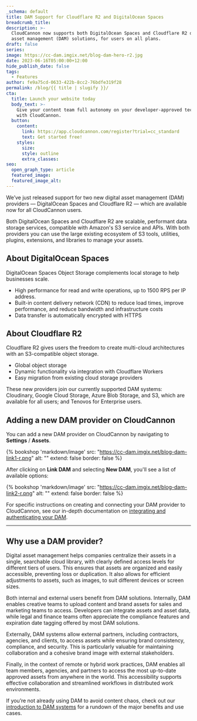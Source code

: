 ```yaml
---
_schema: default
title: DAM Support for Cloudflare R2 and DigitalOcean Spaces
breadcrumb_title:
description: >-
  CloudCannon now supports both DigitalOcean Spaces and Cloudflare R2 digital
  asset management (DAM) solutions, for users on all plans.
draft: false
series:
image: https://cc-dam.imgix.net/blog-dam-hero-r2.jpg
date: 2023-06-16T05:00:00+12:00
hide_publish_date: false
tags:
  - Features
author: fe9a75cd-0633-422b-8cc2-76bdfe319f28
permalink: /blog/{{ title | slugify }}/
cta:
  title: Launch your website today
  body_text: >-
    Give your content team full autonomy on your developer-approved tech stack
    with CloudCannon.
  button:
    content:
      link: https://app.cloudcannon.com/register?trial=cc_standard
      text: Get started free!
    styles:
      size:
      style: outline
      extra_classes:
seo:
  open_graph_type: article
  featured_image:
  featured_image_alt:
---
```

We’ve just released support for two new digital asset management (DAM) providers — DigitalOcean Spaces and Cloudflare R2 — which are available now for all CloudCannon users.

Both DigitalOcean Spaces and Cloudflare R2 are scalable, performant data storage services, compatible with Amazon's S3 service and APIs. With both providers you can use the large existing ecosystem of S3 tools, utilities, plugins, extensions, and libraries to manage your assets.

## About DigitalOcean Spaces

DigitalOcean Spaces Object Storage complements local storage to help businesses scale.

* High performance for read and write operations, up to 1500 RPS per IP address.
* Built-in content delivery network (CDN) to reduce load times, improve performance, and reduce bandwidth and infrastructure costs
* Data transfer is automatically encrypted with HTTPS

## About Cloudflare R2

Cloudflare R2 gives users the freedom to create multi-cloud architectures with an S3-compatible object storage.

* Global object storage
* Dynamic functionality via integration with Cloudflare Workers
* Easy migration from existing cloud storage providers

These new providers join our currently supported DAM systems: Cloudinary, Google Cloud Storage, Azure Blob Storage, and S3, which are available for all users; and Tenovos for Enterprise users.

## Adding a new DAM provider on CloudCannon

You can add a new DAM provider on CloudCannon by navigating to **Settings** / **Assets**.

{% bookshop 'markdown/image' src: "https://cc-dam.imgix.net/blog-dam-link1-r.png" alt: "" extend: false border: false %}

After clicking on **Link DAM** and selecting **New DAM**, you'll see a list of available options:

{% bookshop 'markdown/image' src: "https://cc-dam.imgix.net/blog-dam-link2-r.png" alt: "" extend: false border: false %}

For specific instructions on creating and connecting your DAM provider to CloudCannon, see our in-depth documentation on [integrating and authenticating your DAM](https://cloudcannon.com/documentation/articles/integrating-your-dam-with-cloudcannon/).

---

## Why use a DAM provider?

Digital asset management helps companies centralize their assets in a single, searchable cloud library, with clearly defined access levels for different tiers of users. This ensures that assets are organized and easily accessible, preventing loss or duplication. It also allows for efficient adjustments to assets, such as images, to suit different devices or screen sizes.

Both internal and external users benefit from DAM solutions. Internally, DAM enables creative teams to upload content and brand assets for sales and marketing teams to access. Developers can integrate assets and asset data, while legal and finance teams often appreciate the compliance features and expiration date tagging offered by most DAM solutions.

Externally, DAM systems allow external partners, including contractors, agencies, and clients, to access assets while ensuring brand consistency, compliance, and security. This is particularly valuable for maintaining collaboration and a cohesive brand image with external stakeholders.

Finally, in the context of remote or hybrid work practices, DAM enables all team members, agencies, and partners to access the most up-to-date approved assets from anywhere in the world. This accessibility supports effective collaboration and streamlined workflows in distributed work environments.

If you’re not already using DAM to avoid content chaos, check out our [introduction to DAM systems](https://cloudcannon.com/blog/overcoming-content-chaos-with-digital-asset-management/) for a rundown of the major benefits and use cases.